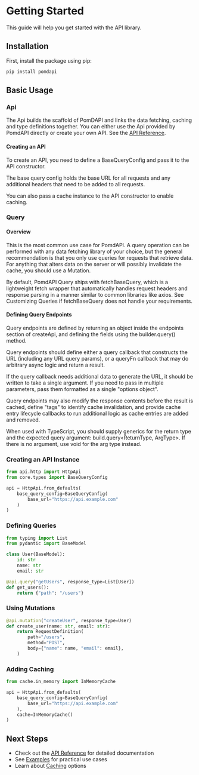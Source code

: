 # Getting Started

This guide will help you get started with the API library.

## Installation

First, install the package using pip:

```bash
pip install pomdapi 
```

## Basic Usage
### Api

The Api builds the scaffold of PomDAPI and links the data fetching, caching and type definitions together.
You can either use the Api provided by PomdAPI directly or create your own API. See the [API Reference](references/api_http.md).

#### Creating an API

To create an API, you need to define a BaseQueryConfig and pass it to the API constructor.

The base query config holds the base URL for all requests and any additional headers that need to be added to all requests.

You can also pass a cache instance to the API constructor to enable caching.


### Query
#### Overview

This is the most common use case for PomdAPI. A query operation can be performed with any data fetching library of your choice, but the general recommendation is that you only use queries for requests that retrieve data. For anything that alters data on the server or will possibly invalidate the cache, you should use a Mutation.

By default, PomdAPI Query ships with fetchBaseQuery, which is a lightweight fetch wrapper that automatically handles request headers and response parsing in a manner similar to common libraries like axios. See Customizing Queries if fetchBaseQuery does not handle your requirements.

#### Defining Query Endpoints

Query endpoints are defined by returning an object inside the endpoints section of createApi, and defining the fields using the builder.query() method.

Query endpoints should define either a query callback that constructs the URL (including any URL query params), or a queryFn callback that may do arbitrary async logic and return a result.

If the query callback needs additional data to generate the URL, it should be written to take a single argument. If you need to pass in multiple parameters, pass them formatted as a single "options object".

Query endpoints may also modify the response contents before the result is cached, define "tags" to identify cache invalidation, and provide cache entry lifecycle callbacks to run additional logic as cache entries are added and removed.

When used with TypeScript, you should supply generics for the return type and the expected query argument: build.query<ReturnType, ArgType>. If there is no argument, use void for the arg type instead.

### Creating an API Instance

```python
from api.http import HttpApi
from core.types import BaseQueryConfig

api = HttpApi.from_defaults(
    base_query_config=BaseQueryConfig(
        base_url="https://api.example.com"
    )
)
```

### Defining Queries

```python
from typing import List
from pydantic import BaseModel

class User(BaseModel):
    id: str
    name: str
    email: str

@api.query("getUsers", response_type=List[User])
def get_users():
    return {"path": "/users"}
```

### Using Mutations

```python
@api.mutation("createUser", response_type=User)
def create_user(name: str, email: str):
    return RequestDefinition(
        path="/users",
        method="POST",
        body={"name": name, "email": email},
    )
```

### Adding Caching

```python
from cache.in_memory import InMemoryCache

api = HttpApi.from_defaults(
    base_query_config=BaseQueryConfig(
        base_url="https://api.example.com"
    ),
    cache=InMemoryCache()
)
```

## Next Steps

- Check out the [API Reference](../api-reference/core.md) for detailed documentation
- See [Examples](../examples/github.md) for practical use cases
- Learn about [Caching](../caching/overview.md) options
